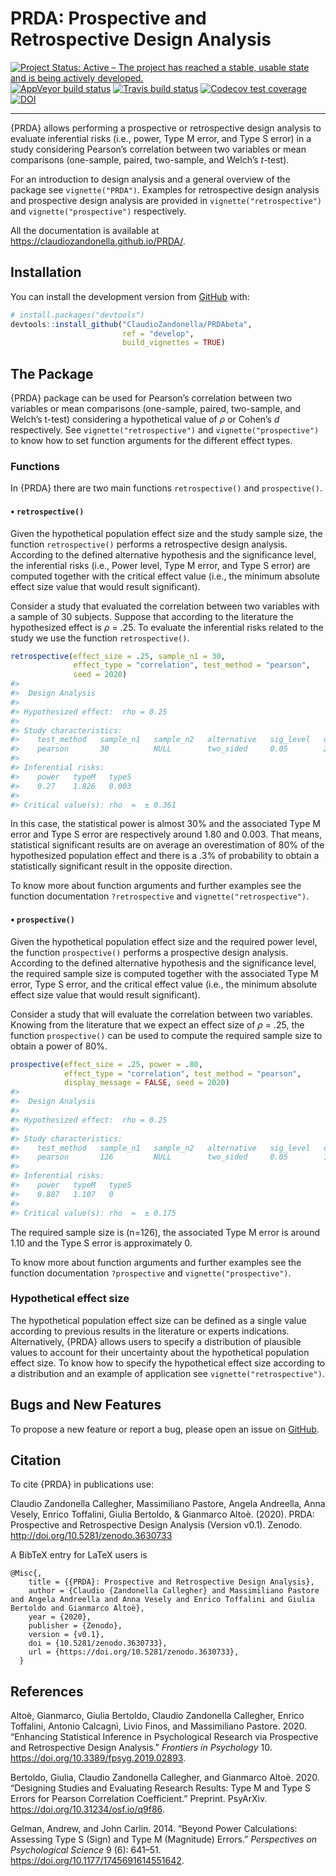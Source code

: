 
<!-- README.md is generated from README.Rmd. Please edit that file -->

# PRDA: Prospective and Retrospective Design Analysis

<!-- badges: start -->

[![Project Status: Active – The project has reached a stable, usable
state and is being actively
developed.](https://www.repostatus.org/badges/latest/active.svg)](https://www.repostatus.org/#active)
[![AppVeyor build
status](https://ci.appveyor.com/api/projects/status/github/ClaudioZandonella/PRDA?branch=develop&svg=true)](https://ci.appveyor.com/project/ClaudioZandonella/PRDA)
[![Travis build
status](https://travis-ci.org/ClaudioZandonella/PRDA_beta.svg?branch=develop)](https://travis-ci.org/ClaudioZandonella/PRDA_beta)
[![Codecov test
coverage](https://codecov.io/gh/ClaudioZandonella/PRDAbeta/branch/develop/graph/badge.svg)](https://codecov.io/gh/ClaudioZandonella/PRDAbeta/branch/develop)
[![DOI](https://zenodo.org/badge/DOI/10.5281/zenodo.3630733.svg)](https://doi.org/10.5281/zenodo.3630733)

<hr>

<!-- badges: end -->

{PRDA} allows performing a prospective or retrospective design analysis
to evaluate inferential risks (i.e., power, Type M error, and Type S
error) in a study considering Pearson’s correlation between two
variables or mean comparisons (one-sample, paired, two-sample, and
Welch’s *t*-test).

For an introduction to design analysis and a general overview of the
package see `vignette("PRDA")`. Examples for retrospective design
analysis and prospective design analysis are provided in
`vignette("retrospective")` and `vignette("prospective")` respectively.

All the documentation is available at
<https://claudiozandonella.github.io/PRDA/>.

## Installation

<!-- You can install the released version of PRDA from [CRAN](https://CRAN.R-project.org) with: -->

<!-- ``` r -->

<!-- install.packages("PRDA") -->

<!-- ``` -->

<!-- And the development version from [GitHub](https://github.com/) with: -->

You can install the development version from
[GitHub](https://github.com/ClaudioZandonella/PRDAbeta/tree/develop)
with:

``` r
# install.packages("devtools")
devtools::install_github("ClaudioZandonella/PRDAbeta",
                         ref = "develop",
                         build_vignettes = TRUE)
```

## The Package

{PRDA} package can be used for Pearson’s correlation between two
variables or mean comparisons (one-sample, paired, two-sample, and
Welch’s t-test) considering a hypothetical value of *ρ* or Cohen’s *d*
respectively. See `vignette("retrospective")` and
`vignette("prospective")` to know how to set function arguments for the
different effect types.

### Functions

In {PRDA} there are two main functions `retrospective()` and
`prospective()`.

#### • `retrospective()`

Given the hypothetical population effect size and the study sample size,
the function `retrospective()` performs a retrospective design analysis.
According to the defined alternative hypothesis and the significance
level, the inferential risks (i.e., Power level, Type M error, and Type
S error) are computed together with the critical effect value (i.e., the
minimum absolute effect size value that would result significant).

Consider a study that evaluated the correlation between two variables
with a sample of 30 subjects. Suppose that according to the literature
the hypothesized effect is *ρ* = .25. To evaluate the inferential risks
related to the study we use the function `retrospective()`.

``` r
retrospective(effect_size = .25, sample_n1 = 30,
              effect_type = "correlation", test_method = "pearson",
              seed = 2020)
#> 
#>  Design Analysis
#> 
#> Hypothesized effect:  rho = 0.25 
#> 
#> Study characteristics:
#>    test_method   sample_n1   sample_n2   alternative   sig_level   df
#>    pearson       30          NULL        two_sided     0.05        28
#> 
#> Inferential risks:
#>    power   typeM   typeS
#>    0.27    1.826   0.003
#> 
#> Critical value(s): rho  =  ± 0.361
```

In this case, the statistical power is almost 30% and the associated
Type M error and Type S error are respectively around 1.80 and 0.003.
That means, statistical significant results are on average an
overestimation of 80% of the hypothesized population effect and there is
a .3% of probability to obtain a statistically significant result in the
opposite direction.

To know more about function arguments and further examples see the
function documentation `?retrospective` and `vignette("retrospective")`.

#### • `prospective()`

Given the hypothetical population effect size and the required power
level, the function `prospective()` performs a prospective design
analysis. According to the defined alternative hypothesis and the
significance level, the required sample size is computed together with
the associated Type M error, Type S error, and the critical effect value
(i.e., the minimum absolute effect size value that would result
significant).

Consider a study that will evaluate the correlation between two
variables. Knowing from the literature that we expect an effect size of
*ρ* = .25, the function `prospective()` can be used to compute the
required sample size to obtain a power of 80%.

``` r
prospective(effect_size = .25, power = .80, 
            effect_type = "correlation", test_method = "pearson",
            display_message = FALSE, seed = 2020)
#> 
#>  Design Analysis
#> 
#> Hypothesized effect:  rho = 0.25 
#> 
#> Study characteristics:
#>    test_method   sample_n1   sample_n2   alternative   sig_level   df 
#>    pearson       126         NULL        two_sided     0.05        124
#> 
#> Inferential risks:
#>    power   typeM   typeS
#>    0.807   1.107   0    
#> 
#> Critical value(s): rho  =  ± 0.175
```

The required sample size is \(n=126\), the associated Type M error is
around 1.10 and the Type S error is approximately 0.

To know more about function arguments and further examples see the
function documentation `?prospective` and `vignette("prospective")`.

### Hypothetical effect size

The hypothetical population effect size can be defined as a single value
according to previous results in the literature or experts indications.
Alternatively, {PRDA} allows users to specify a distribution of
plausible values to account for their uncertainty about the hypothetical
population effect size. To know how to specify the hypothetical effect
size according to a distribution and an example of application see
`vignette("retrospective")`.

## Bugs and New Features

To propose a new feature or report a bug, please open an issue on
[GitHub](https://github.com/ClaudioZandonella/PRDAbeta/issues).

## Citation

To cite {PRDA} in publications use:

Claudio Zandonella Callegher, Massimiliano Pastore, Angela Andreella,
Anna Vesely, Enrico Toffalini, Giulia Bertoldo, & Gianmarco Altoè.
(2020). PRDA: Prospective and Retrospective Design Analysis (Version
v0.1). Zenodo. <http://doi.org/10.5281/zenodo.3630733>

A BibTeX entry for LaTeX users is

    @Misc{,
        title = {{PRDA}: Prospective and Retrospective Design Analysis},
        author = {Claudio {Zandonella Callegher} and Massimiliano Pastore and Angela Andreella and Anna Vesely and Enrico Toffalini and Giulia Bertoldo and Gianmarco Altoè},
        year = {2020},
        publisher = {Zenodo},
        version = {v0.1},
        doi = {10.5281/zenodo.3630733},
        url = {https://doi.org/10.5281/zenodo.3630733},
      }

## References

<div id="refs" class="references">

<div id="ref-altoeEnhancingStatisticalInference2020">

Altoè, Gianmarco, Giulia Bertoldo, Claudio Zandonella Callegher, Enrico
Toffalini, Antonio Calcagnì, Livio Finos, and Massimiliano Pastore.
2020. “Enhancing Statistical Inference in Psychological Research via
Prospective and Retrospective Design Analysis.” *Frontiers in
Psychology* 10. <https://doi.org/10.3389/fpsyg.2019.02893>.

</div>

<div id="ref-bertoldoDesigningStudiesEvaluating2020">

Bertoldo, Giulia, Claudio Zandonella Callegher, and Gianmarco Altoè.
2020. “Designing Studies and Evaluating Research Results: Type M and
Type S Errors for Pearson Correlation Coefficient.” Preprint. PsyArXiv.
<https://doi.org/10.31234/osf.io/q9f86>.

</div>

<div id="ref-gelmanPowerCalculationsAssessing2014">

Gelman, Andrew, and John Carlin. 2014. “Beyond Power Calculations:
Assessing Type S (Sign) and Type M (Magnitude) Errors.” *Perspectives on
Psychological Science* 9 (6): 641–51.
<https://doi.org/10.1177/1745691614551642>.

</div>

</div>
